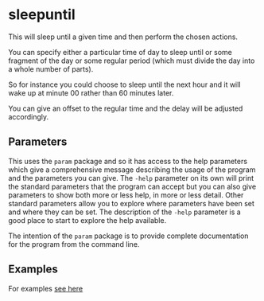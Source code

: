 <!-- Created by mkdoc DO NOT EDIT. -->

# sleepuntil

This will sleep until a given time and then perform the chosen actions\.

You can specify either a particular time of day to sleep until or some fragment
of the day or some regular period \(which must divide the day into a whole
number of parts\)\.

 So for instance you could choose to sleep until the next hour and it will wake
up at minute 00 rather than 60 minutes later\.

You can give an offset to the regular time and the delay will be adjusted
accordingly\.



<!-- This file is inserted into markdown files generated by mkdoc -->
<!-- if the program being documented depends on this module       -->
<!-- ============================================================ -->
<!-- See github.com/nickwells/utilities/mkdoc                     -->
## Parameters

This uses the `param` package and so it has access to the help parameters
which give a comprehensive message describing the usage of the program and
the parameters you can give. The `-help` parameter on its own will print the
standard parameters that the program can accept but you can also give
parameters to show both more or less help, in more or less detail. Other
standard parameters allow you to explore where parameters have been set and
where they can be set. The description of the `-help` parameter is a good
place to start to explore the help available.

The intention of the `param` package is to provide complete documentation
for the program from the command line.


## Examples
For examples [see here](_sleepuntil.EXAMPLES.md)
